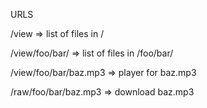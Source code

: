 URLS

/view => list of files in /

/view/foo/bar/ => list of files in /foo/bar/

/view/foo/bar/baz.mp3 => player for baz.mp3

/raw/foo/bar/baz.mp3 => download baz.mp3
